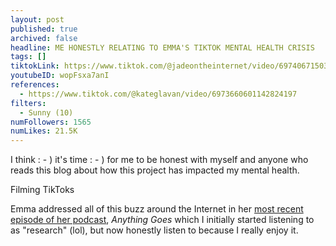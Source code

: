```yaml
---
layout: post
published: true
archived: false
headline: ME HONESTLY RELATING TO EMMA'S TIKTOK MENTAL HEALTH CRISIS
tags: []
tiktokLink: https://www.tiktok.com/@jadeontheinternet/video/6974067150378110214
youtubeID: wopFsxa7anI
references:
  - https://www.tiktok.com/@kateglavan/video/6973660601142824197
filters:
  - Sunny (10)
numFollowers: 1565
numLikes: 21.5K
---
```


I think : - ) it's time : - ) for me to be honest with myself and anyone who reads this blog about how this project has impacted my mental health.

Filming TikToks

Emma addressed all of this buzz around the Internet in her [most recent episode of her podcast](https://podcasts.apple.com/us/podcast/how-am-i-really-doing/id1458568923?i=1000524934933), *Anything Goes* which I initially started listening to as "research" (lol), but now honestly listen to because I really enjoy it. 